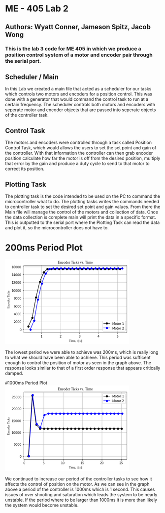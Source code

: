 # ME - 405 Lab 2
## Authors: Wyatt Conner, Jameson Spitz, Jacob Wong
### This is the lab 3 code for ME 405 in which we produce a position control system of a motor and encoder pair through the serial port.
 
## Scheduler / Main
In this Lab we created a main file that acted as a scheduler for our tasks
which controls two motors and encoders for a position control. This was done
with a generator that would command the control task to run at a certain
frequency. The scheduler controls both motors and encoders with seperate motor and
encoder objects that are passed into seperate objects of the controller task. 

## Control Task
The motors and encoders were controlled through a task called Position Control Task, which
would allows the users to set the set point and gain of the controller. With
that information the controller can then grab encoder position calculate how
far the motor is off from the desired position, multiply that error by the
gain and produce a duty cycle to send to that motor to correct its position.

## Plotting Task
The plotting task is the code intended to be used on the PC to command the
microcontroller what to do. The plotting tasks writes the commands needed to
controller task to set the desired set point and gain values. From there the 
Main file will manage the control of the motors and collection of data.
Once the data collection is complete main will print the data in a specific format.
This is outputted to the serial port where the Plotting Task can read the
data and plot it, so the microcontroller does not have to. 

# 200ms Period Plot
![200ms Period Plot](/Plts/MotorResponse_200ms.png)

The lowest period we were able to achieve was 200ms, which is really long
to what we should have been able to achieve. This period was sufficent enough
to control the position of motor as seen in the graph above. The response looks
similar to that of a first order response that appears critically damped. 

#1000ms Period Plot
![1000ms Period Plot](/Plts/MotorResponse_1000ms.png)

We continued to increase our period of the controller tasks to see how it affects
the control of position on the motor. As we can see in the graph above a
period of the controller is 1000ms which is 1 second. This causes issues
of over shooting and saturation which leads the system to be nearly unstable.
If the period where to be larger than 1000ms it is more than likely the system
would become unstable. 